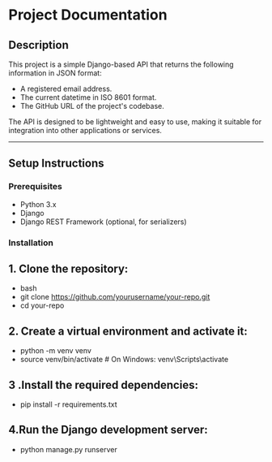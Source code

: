 # Project Documentation

## Description
This project is a simple Django-based API that returns the following information in JSON format:
- A registered email address.
- The current datetime in ISO 8601 format.
- The GitHub URL of the project's codebase.

The API is designed to be lightweight and easy to use, making it suitable for integration into other applications or services.

---

## Setup Instructions

### Prerequisites
- Python 3.x
- Django
- Django REST Framework (optional, for serializers)


### Installation
## 1. Clone the repository:
- bash
- git clone https://github.com/yourusername/your-repo.git
- cd your-repo

## 2. Create a virtual environment and activate it:
- python -m venv venv
- source venv/bin/activate  # On Windows: venv\Scripts\activate

## 3 .Install the required dependencies:
- pip install -r requirements.txt

## 4.Run the Django development server:
- python manage.py runserver

